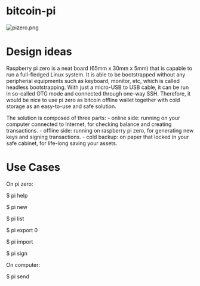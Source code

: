 # bitcoin-pi

![pizero.png](https://github.com/hmisty/bitcoin-pi/blob/master/pizero.jpg)

# Design ideas

Raspberry pi zero is a neat board (65mm x 30mm x 5mm) that is capable to run a full-fledged Linux system. It is able to be bootstrapped without any peripherial equipments such as keyboard, monitor, etc, which is called headless bootstrapping. With just a micro-USB to USB cable, it can be run in so-called OTG mode and connected through one-way SSH. Therefore, it would be nice to use pi zero as bitcoin offline wallet together with cold storage as an easy-to-use and safe solution.

The solution is composed of three parts:
	- online side: running on your computer connected to Internet, for checking balance and creating transactions.
	- offline side: running on raspberry pi zero, for generating new keys and signing transactions.
	- cold backup: on paper that locked in your safe cabinet, for life-long saving your assets.

# Use Cases

On pi zero:

$ pi help

$ pi new

$ pi list

$ pi export 0

$ pi import

$ pi sign

On computer:

$ pi send


